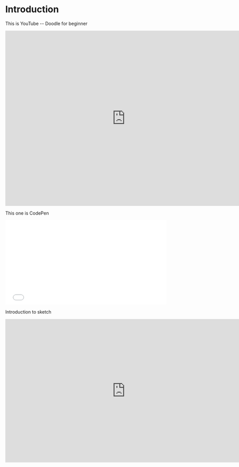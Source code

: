 # Introduction

This is YouTube -- Doodle for beginner

<iframe width="750" height="550" src="https://www.youtube.com/embed/2-OrSA6kaLM" frameborder="0" allow="autoplay; encrypted-media" allowfullscreen></iframe>



This one is CodePen

<iframe height='265' scrolling='no' title='Day 1 :Bear Cub in Pure CSS' src='//codepen.io/carlita712/embed/PddZOK/?height=265&theme-id=0&default-tab=css,result&embed-version=2' frameborder='no' allowtransparency='true' allowfullscreen='true' style='width: 100%;'>See the Pen <a href='https://codepen.io/carlita712/pen/PddZOK/'>Day 1 :Bear Cub in Pure CSS</a> by Carlita Centeno (<a href='https://codepen.io/carlita712'>@carlita712</a>) on <a href='https://codepen.io'>CodePen</a>.
</iframe>


Introduction to sketch


<iframe src="https://docs.google.com/presentation/d/e/2PACX-1vTKUkW8eQfNoBSctq-deTk5PmTyQyKNWcYidgyNNGQ_NBRxQavp6Zg2VkVejEfr6lZa_mJA2v1SxN_4/embed?start=false&loop=false&delayms=3000" frameborder="0" width="750" height="450" allowfullscreen="true" mozallowfullscreen="true" webkitallowfullscreen="true"></iframe>


